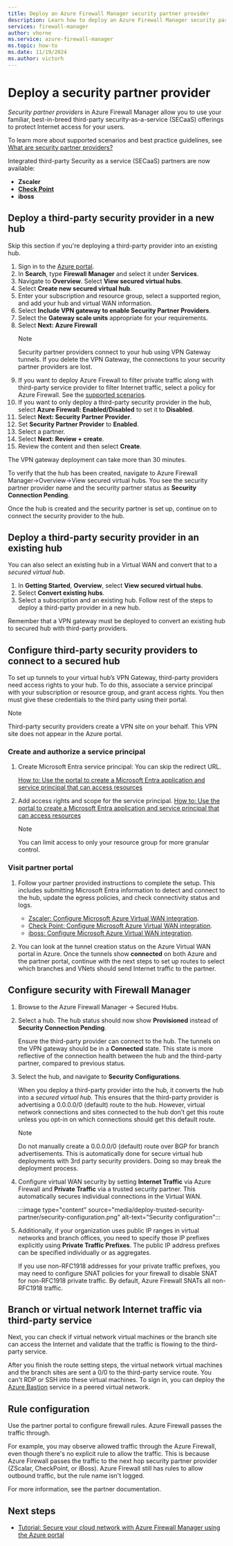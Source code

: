 ```yaml
---
title: Deploy an Azure Firewall Manager security partner provider
description: Learn how to deploy an Azure Firewall Manager security partner provider using the Azure portal. 
services: firewall-manager
author: vhorne
ms.service: azure-firewall-manager
ms.topic: how-to
ms.date: 11/19/2024
ms.author: victorh
---
```


# Deploy a security partner provider

*Security partner providers* in Azure Firewall Manager allow you to use your familiar, best-in-breed third-party security-as-a-service (SECaaS) offerings to protect Internet access for your users.

To learn more about supported scenarios and best practice guidelines, see [What are security partner providers?](trusted-security-partners.md)


Integrated third-party Security as a service (SECaaS) partners are now available: 

- **Zscaler**
- **[Check Point](check-point-overview.md)**
- **iboss**

## Deploy a third-party security provider in a new hub

Skip this section if you're deploying a third-party provider into an existing hub.

1. Sign in to the [Azure portal](https://portal.azure.com).
2. In **Search**, type **Firewall Manager** and select it under **Services**.
3. Navigate to **Overview**. Select **View secured virtual hubs**.
4. Select **Create new secured virtual hub**.
5. Enter your subscription and resource group, select a supported region, and add your hub and virtual WAN information. 
6. Select **Include VPN gateway to enable Security Partner Providers**.
7. Select the **Gateway scale units** appropriate for your requirements.
8. Select **Next: Azure Firewall**
   > [!NOTE]
   > Security partner providers connect to your hub using VPN Gateway tunnels. If you delete the VPN Gateway, the connections to your security partner providers are lost.
9. If you want to deploy Azure Firewall to filter private traffic along with third-party service provider to  filter Internet traffic, select a policy for Azure Firewall. See the [supported scenarios](trusted-security-partners.md#key-scenarios).
10. If you want to only deploy a third-party security provider in the hub, select **Azure Firewall: Enabled/Disabled** to set it to **Disabled**. 
11. Select  **Next: Security Partner Provider**.
12. Set **Security Partner Provider** to **Enabled**. 
13. Select a partner. 
14. Select **Next: Review + create**. 
15. Review the content and then select **Create**.

The VPN gateway deployment can take more than 30 minutes.

To verify that the hub has been created, navigate to Azure Firewall Manager->Overview->View secured virtual hubs. You see the security partner provider name and the security partner status as **Security Connection Pending**.

Once the hub is created and the security partner is set up, continue on to connect the security provider to the hub.

## Deploy a third-party security provider in an existing hub

You can also select an existing hub in a Virtual WAN and convert that to a *secured virtual hub*.

1. In **Getting Started**, **Overview**, select **View secured virtual hubs**.
2. Select **Convert existing hubs**.
3. Select a subscription and an existing hub. Follow rest of the steps to deploy a third-party provider in a new hub.

Remember that a VPN gateway must be deployed to convert an existing hub to secured hub with third-party providers.

## Configure third-party security providers to connect to a secured hub

To set up tunnels to your virtual hub’s VPN Gateway, third-party providers need access rights to your hub. To do this, associate a service principal with your subscription or resource group, and grant access rights. You then must give these credentials to the third party using their portal.

> [!NOTE]
> Third-party security providers create a VPN site on your behalf. This VPN site does not appear in the Azure portal.

### Create and authorize a service principal

1. Create Microsoft Entra service principal: You can skip the redirect URL. 

   [How to: Use the portal to create a Microsoft Entra application and service principal that can access resources](../active-directory/develop/howto-create-service-principal-portal.md#register-an-application-with-azure-ad-and-create-a-service-principal)
2. Add access rights and scope for the service principal.
   [How to: Use the portal to create a Microsoft Entra application and service principal that can access resources](../active-directory/develop/howto-create-service-principal-portal.md#register-an-application-with-azure-ad-and-create-a-service-principal)

   > [!NOTE]
   > You can limit access to only your resource group for more granular control.

### Visit partner portal

1. Follow your partner provided instructions to complete the setup. This includes submitting Microsoft Entra information to detect and connect to the hub, update the egress policies, and check connectivity status and logs.

   - [Zscaler: Configure Microsoft Azure Virtual WAN integration](https://help.zscaler.com/zia/configuring-microsoft-azure-virtual-wan-integration).
   - [Check Point: Configure Microsoft Azure Virtual WAN integration](https://www.checkpoint.com/cloudguard/microsoft-azure-security/wan).
   - [iboss: Configure Microsoft Azure Virtual WAN integration](https://www.iboss.com/solution-briefs/microsoft-virtual-wan/). 
   
2. You can look at the tunnel creation status on the Azure Virtual WAN portal in Azure. Once the tunnels show **connected** on both Azure and the partner portal, continue with the next steps to set up routes to select which branches and VNets should send Internet traffic to the partner.

## Configure security with Firewall Manager

1. Browse to the Azure Firewall Manager -> Secured Hubs. 
2. Select a hub. The hub status should now show **Provisioned** instead of **Security Connection Pending**.

   Ensure the third-party provider can connect to the hub. The tunnels on the VPN gateway should be in a **Connected** state. This state is more reflective of the connection health between the hub and the third-party partner, compared to previous status.
3. Select the hub, and navigate to **Security Configurations**.

   When you deploy a third-party provider into the hub, it converts the hub into a *secured virtual hub*. This ensures that the third-party provider is advertising a 0.0.0.0/0 (default) route to the hub. However, virtual network connections and sites connected to the hub don’t get this route unless you opt-in on which connections should get this default route.

   > [!NOTE]
   > Do not manually create a 0.0.0.0/0 (default) route over BGP for branch advertisements. This is automatically done for secure virtual hub deployments with 3rd party security providers. Doing so may break the deployment process.

4. Configure virtual WAN security by setting **Internet Traffic** via Azure Firewall and **Private Traffic** via a trusted security partner. This automatically secures individual connections in the Virtual WAN.

   :::image type="content" source="media/deploy-trusted-security-partner/security-configuration.png" alt-text="Security configuration":::
5. Additionally, if your organization uses public IP ranges in virtual networks and branch offices, you need to specify those IP prefixes explicitly using **Private Traffic Prefixes**. The public IP address prefixes can be specified individually or as aggregates.

   If you use non-RFC1918 addresses for your private traffic prefixes, you may need to configure SNAT policies for your firewall to disable SNAT for non-RFC1918 private traffic. By default, Azure Firewall SNATs all non-RFC1918 traffic.

## Branch or virtual network Internet traffic via third-party service

Next, you can check if virtual network virtual machines or the branch site can access the Internet and validate that the traffic is flowing to the third-party service.

After you finish the route setting steps, the virtual network virtual machines and the branch sites are sent a 0/0 to the third-party service route. You can't RDP or SSH into these virtual machines. To sign in, you can deploy the [Azure Bastion](../bastion/bastion-overview.md) service in a peered virtual network.

## Rule configuration

Use the partner portal to configure firewall rules. Azure Firewall passes the traffic through.

For example, you may observe allowed traffic through the Azure Firewall, even though there's no explicit rule to allow the traffic. This is because Azure Firewall passes the traffic to the next hop security partner provider (ZScalar, CheckPoint, or iBoss). Azure Firewall still has rules to allow outbound traffic, but the rule name isn't logged.

For more information, see the partner documentation.

## Next steps

- [Tutorial: Secure your cloud network with Azure Firewall Manager using the Azure portal](secure-cloud-network.md)

